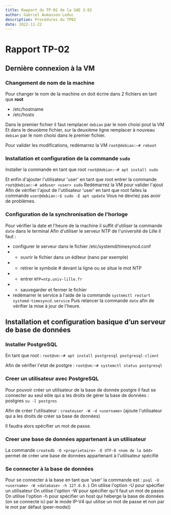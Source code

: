 ```yaml
---
title: Rapport du TP-02 de la SAE 3.02
author: Gabriel Aumasson-Leduc
description: Procédures du TP02
date: 2022-11-22
---
```


# Rapport TP-02

## Dernière connexion à la VM

### Changement de nom de la machine
Pour changer le nom de la machine on doit écrire dans 2 fichiers en tant que **root**
- /etc/hostname
- /etc/hosts

Dans le premier fichier il faut remplacer ```debian``` par le nom choisi pout la VM
Et dans le deuxième fichier, sur la deuxième ligne remplacer à nouveau ```debian``` par le nom choisi dans le premier fichier.

Pour valider les modifications, redémarrez la VM ```root@debian:~# reboot```

### Installation et configuration de la commande ```sudo```

Installer la commande en tant que root ```root@debian:~# apt install sudo```

Et enfin d'ajouter l'utilisateur 'user' en tant que root entrer la commande ```root@debian:~# adduser <user> sudo```
Redémarrez la VM pour valider l'ajout
Afin de vérifier l'ajout de l'utilisateur 'user' en tant que root faites la commande  ```user@debian:~$ sudo -E apt update```
Vous ne devriez pas avoir de problèmes. 

### Configuration de la synchronisation de l'horloge
Pour vérifier la date et l'heure de la machine il suffit d'utiliser la commande ```date``` dans le terminal
Afin d'utiliser le serveur NTP de l'université de Lille il faut :
- configurer le serveur dans le fichier /etc/systemd/timesyncd.conf
- - ouvrir le fichier dans un éditeur (nano par exemple)
- - retirer le symbole # devant la ligne ou se situe le mot NTP
- - entrer ```NTP=ntp.univ-lille.fr```
- - sauvegarder et fermer le fichier
- redémarrer le service à l'aide de la commande ```systemctl restart systemd-timesyncd.service```
Puis relancer la commande ```date``` afin de vérifier la mise à jour de l'heure. 

## Installation et configuration basique d’un serveur de base de données

### Installer PostgreSQL

En tant que root : ```root@vm:~# apt install postgresql postgresql-client```  

Afin de vérifier l'etat de postgre : ```root@vm:~# systemctl status postgresql```

###  Creer un utilisateur avec PostgreSQL
Pour pouvoir créer un utilisateur de la base de donnée postgre il faut se connecter au seul eôle qui a les droits de gérer la base de données : postgres
```su -l postgres```

Afin de créer l'utilisateur :  ```createuser -W -d <username>``` (ajoute l'utilisateur qui a les droits de créer sa base de données)

Il faudra alors spécifier un mot de passe. 

### Creer une base de données appartenant à un utilisateur
La commande ```createdb -O <proprietaire> -E UTF-8 <nom de la bdd>``` permet de créer une base de données appartenant à l'utilisateur spécifié

### Se connecter à la base de données 
Pour se connecter à la base en tant que 'user' la commande est : ```psql -U <username> -W <database> -h 127.0.0.1```
On utilise l'option -U pour spécifier un utilisateur
On utilise l'option -W pour spécifier qu'il faut un mot de passe
On utilise l'option -h pour spécifier un host qui héberge la base de données (on se connecte ici par le mode IP-V4 qui utilise un mot de passe et non par le mot par défaut (peer-mode))


